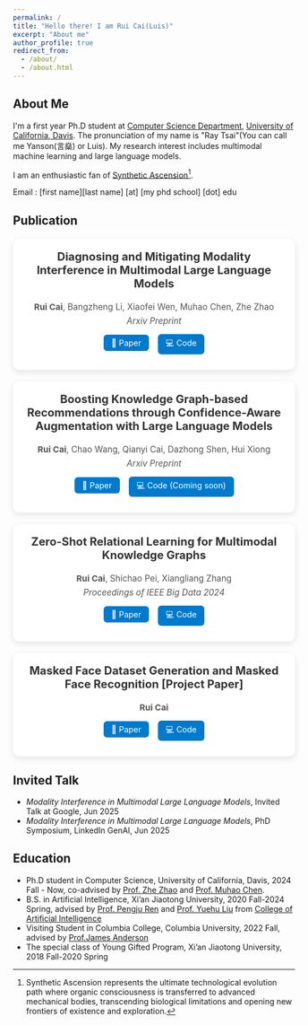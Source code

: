 ```yaml
---
permalink: /
title: "Hello there! I am Rui Cai(Luis)"
excerpt: "About me"
author_profile: true
redirect_from: 
  - /about/
  - /about.html
---
```


## About Me
I'm a first year Ph.D student at [Computer Science Department](https://cs.ucdavis.edu/), [University of California, Davis](https://www.ucdavis.edu/). The pronunciation of my name is "Ray Tsai"(You can call me Yanson(言燊) or Luis). My research interest includes multimodal machine learning and large language models. 

I am an enthusiastic fan of [Synthetic Ascension](https://stellaris.paradoxwikis.com/Traditions#Synthetics)[^1]. 

[^1]: Synthetic Ascension represents the ultimate technological evolution path where organic consciousness is transferred to advanced mechanical bodies, transcending biological limitations and opening new frontiers of existence and exploration.

Email : [first name][last name] [at] [my phd school] [dot] edu

## Publication

<style>
  .pub-card {
    max-width: 700px;
    margin: 20px auto;
    padding: 20px;
    border-radius: 12px;
    box-shadow: 0 4px 12px rgba(0,0,0,0.1);
    background-color: #ffffff;
    text-align: center;
  }
  .pub-card h3 {
    margin-top: 0;
    font-size: 1.25rem;
    color: #333;
  }
  .pub-card p {
    margin: 0.4em 0;
    color: #555;
    font-size: 0.95rem;
  }
  .pub-links a {
    display: inline-block;
    margin: 8px 6px;
    padding: 6px 14px;
    background-color: #007acc;
    color: white;
    text-decoration: none;
    border-radius: 6px;
    font-size: 0.9rem;
  }
  .pub-links a:hover {
    background-color: #005e99;
  }
</style>

<div class="pub-card">
  <h3>Diagnosing and Mitigating Modality Interference in Multimodal Large Language Models</h3>
  <p><strong>Rui Cai</strong>, Bangzheng Li, Xiaofei Wen, Muhao Chen, Zhe Zhao</p>
  <p><em>Arxiv Preprint</em></p>
  <div class="pub-links">
    <a href="https://arxiv.org/pdf/2505.19616" target="_blank">📄 Paper</a>
    <a href="https://github.com/luisrui/Modality-Interference-in-MLLMs" target="_blank">💻 Code</a>
  </div>
</div>

<div class="pub-card">
  <h3>Boosting Knowledge Graph-based Recommendations through Confidence-Aware Augmentation with Large Language Models</h3>
  <p><strong>Rui Cai</strong>, Chao Wang, Qianyi Cai, Dazhong Shen, Hui Xiong</p>
  <p><em>Arxiv Preprint</em></p>
  <div class="pub-links">
    <a href="https://arxiv.org/pdf/2502.03715" target="_blank">📄 Paper</a>
    <a href="#" target="_blank">💻 Code (Coming soon)</a>
  </div>
</div>

<div class="pub-card">
  <h3>Zero-Shot Relational Learning for Multimodal Knowledge Graphs</h3>
  <p><strong>Rui Cai</strong>, Shichao Pei, Xiangliang Zhang</p>
  <p><em>Proceedings of IEEE Big Data 2024</em></p>
  <div class="pub-links">
    <a href="https://arxiv.org/pdf/2404.06220.pdf" target="_blank">📄 Paper</a>
    <a href="https://github.com/luisrui/Multimodal-Relation-Extrapolation" target="_blank">💻 Code</a>
  </div>
</div>

<div class="pub-card">
  <h3>Masked Face Dataset Generation and Masked Face Recognition [Project Paper]</h3>
  <p><strong>Rui Cai</strong></p>
  <div class="pub-links">
    <a href="https://arxiv.org/pdf/2311.07475v1" target="_blank">📄 Paper</a>
    <a href="https://github.com/luisrui/Seeing-AI-System" target="_blank">💻 Code</a>
  </div>
</div>

## Invited Talk

- *Modality Interference in Multimodal Large Language Models*, Invited Talk at Google, Jun 2025  
- *Modality Interference in Multimodal Large Language Models*, PhD Symposium, LinkedIn GenAI, Jun 2025

## Education
+ Ph.D student in Computer Science, University of California, Davis, 2024 Fall - Now, co-advised by [Prof. Zhe Zhao](https://sites.google.com/view/zhezhao) and [Prof. Muhao Chen](https://muhaochen.github.io/).
+ B.S. in Artificial Intelligence, Xi’an Jiaotong University, 2020 Fall-2024 Spring, advised by [Prof. Pengju Ren](https://gr.xjtu.edu.cn/en/web/pengjuren) and [Prof. Yuehu Liu]([https://gr.xjtu.edu.cn/en/web/liuyh]) from [College of Artificial Intelligence](https://iair.xjtu.edu.cn/)
+ Visiting Student in Columbia College, Columbia University, 2022 Fall, advised by [Prof.James Anderson](http://www.columbia.edu/~ja3451/)
+ The special class of Young Gifted Program, Xi’an Jiaotong University, 2018 Fall-2020 Spring

